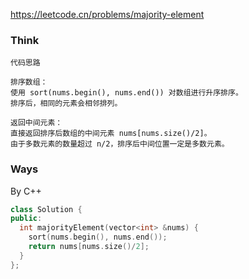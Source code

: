 https://leetcode.cn/problems/majority-element

### Think
```TXT
代码思路

排序数组：
使用 sort(nums.begin(), nums.end()) 对数组进行升序排序。
排序后，相同的元素会相邻排列。

返回中间元素：
直接返回排序后数组的中间元素 nums[nums.size()/2]。
由于多数元素的数量超过 n/2，排序后中间位置一定是多数元素。
```

### Ways
By C++
```C++
class Solution {
public:
  int majorityElement(vector<int> &nums) {
    sort(nums.begin(), nums.end());
    return nums[nums.size()/2];
  }  
};
```
